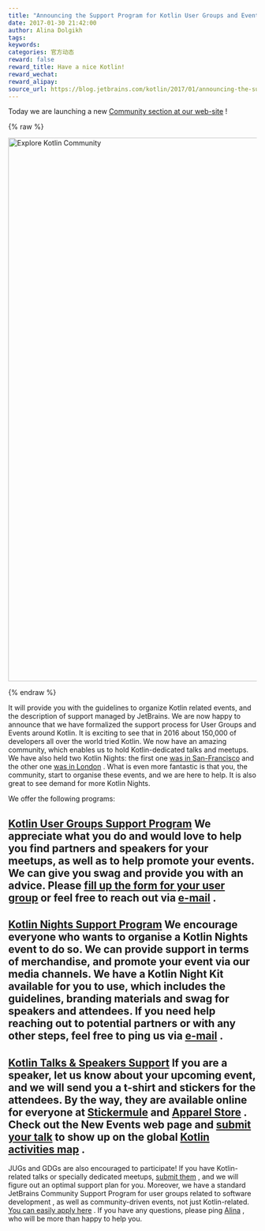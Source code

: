 ```yaml
---
title: "Announcing the Support Program for Kotlin User Groups and Events"
date: 2017-01-30 21:42:00
author: Alina Dolgikh
tags:
keywords:
categories: 官方动态
reward: false
reward_title: Have a nice Kotlin!
reward_wechat:
reward_alipay:
source_url: https://blog.jetbrains.com/kotlin/2017/01/announcing-the-support-program-for-kotlin-user-groups-and-events/
---
```


Today we are launching a new [Community section at our web-site](https://kotlinlang.org/community/) !

{% raw %}
<p><img alt="Explore Kotlin Community" class="alignnone size-full wp-image-4547" height="1100" src="https://d3nmt5vlzunoa1.cloudfront.net/kotlin/files/2017/01/Screen-Shot-2017-01-26-at-17.37.05.png" width="1992"/></p>
{% endraw %}

It will provide you with the guidelines to organize Kotlin related events, and the description of support managed by JetBrains. We are now happy to announce that we have formalized the support process for User Groups and Events around Kotlin.
It is exciting to see that in 2016 about 150,000 of developers all over the world tried Kotlin. We now have an amazing community, which enables us to hold Kotlin-dedicated talks and meetups. We have also held two Kotlin Nights: the first one [was in San-Francisco](https://blog.jetbrains.com/kotlin/2016/06/kotlin-night-recordings/) and the other one [was in London](https://blog.jetbrains.com/kotlin/2016/09/kotlin-night-in-london/) . What is even more fantastic is that you, the community, start to organise these events, and we are here to help. It is also great to see demand for more Kotlin Nights.
<span id="more-4539"></span><br/>

We offer the following programs:
## [Kotlin User Groups Support Program](https://kotlinlang.org/community/user-groups.html) We appreciate what you do and would love to help you find partners and speakers for your meetups, as well as to help promote your events. We can give you swag and provide you with an advice. Please [fill up the form for your user group](https://docs.google.com/forms/d/e/1FAIpQLSdkLbD_SPbXZDVW2nQPgUiLCW4HOSXysOVK1jPLcShPfyhkNA/viewform) or feel free to reach out via [e-mail](mailto:alina@jetbrains.com) .
## [Kotlin Nights Support Program](https://kotlinlang.org/community/kotlin-nights.html) We encourage everyone who wants to organise a Kotlin Nights event to do so. We can provide support in terms of merchandise, and promote your event via our media channels. We have a Kotlin Night Kit available for you to use, which includes the guidelines, branding materials and swag for speakers and attendees. If you need help reaching out to potential partners or with any other steps, feel free to ping us via [e-mail](mailto:alina@jetbrains.com) .
## [Kotlin Talks & Speakers Support](https://kotlinlang.org/community/talks.html) If you are a speaker, let us know about your upcoming event, and we will send you a t-shirt and stickers for the attendees. By the way, they are available online for everyone at [Stickermule](https://www.stickermule.com/user/1069238064/stickers) and [Apparel Store](https://www.ptxstore.com/jetbrains/product_info.php?products_id=3011) . Check out the New Events web page and [submit your talk](https://docs.google.com/forms/d/e/1FAIpQLSfeXstxUcBsOypWtE9McIpYU82szB3yIYkU-30fNXOVoJocEQ/viewform) to show up on the global [Kotlin activities map](https://kotlinlang.org/community/talks.html) .
JUGs and GDGs are also encouraged to participate! If you have Kotlin-related talks or specially dedicated meetups, [submit them](https://docs.google.com/forms/d/e/1FAIpQLSfeXstxUcBsOypWtE9McIpYU82szB3yIYkU-30fNXOVoJocEQ/viewform) , and we will figure out an optimal support plan for you.
Moreover, we have a standard JetBrains Community Support Program for user groups related to software development , as well as community-driven events, not just Kotlin-related. [You can easily apply here](https://www.jetbrains.com/support/community/?fromMenu#section=communities) .
If you have any questions, please ping [Alina](mailto:alina@jetbrains.com) , who will be more than happy to help you.
